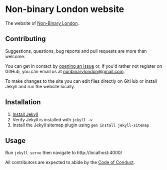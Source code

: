 # Non-binary London website

The website of [Non-Binary London](https://www.facebook.com/groups/nonbinarylondon/).

## Contributing

Suggestions, questions, bug reports and pull requests are more than welcome.

You can get in contact by [opening an issue](https://github.com/nonbinarylondon/Non-binary-London-website/issues/new) or, if you'd rather not register on GitHub, you can email us at [nonbinarylondon@gmail.com](mailto:nonbinarylondon@gmail.com?subject=nonbinary.london%20website).

To make changes to the site you can edit files directly on GitHub or install Jekyll and run the website locally.

## Installation

1. [Install Jekyll](https://jekyllrb.com/docs/installation/)
2. Verify Jekyll is installed with `jekyll -v`
3. Install the Jekyll sitemap plugin using `gem install jekyll-sitemap`

## Usage

Run `jekyll serve` then navigate to http://localhost:4000/

All contributors are expected to abide by the [Code of Conduct](CODE_OF_CONDUCT.md).
